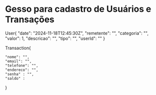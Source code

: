 # Gesso para cadastro de Usuários e Transações

User{
    "date": "2024-11-18T12:45:30Z",
    "remetente": "",
    "categoria": "",
    "valor": 1,
    "descricao": "",
    "tipo": "",
    "userId": ""
}

Transaction{
    
    "nome": "",
    "email": "",
    "telefone": "",
    "endereco": "",
    "senha" : "",
    "saldo" : 
    
}